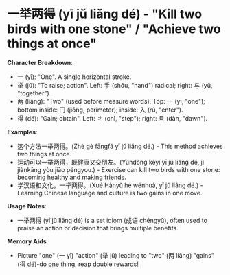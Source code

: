 # **一举两得 (yī jǔ liǎng dé) - "Kill two birds with one stone" / "Achieve two things at once"**

**Character Breakdown**:  
- 一 (yī): "One". A single horizontal stroke.  
- 举 (jǔ): "To raise; action". Left: 手 (shǒu, "hand") radical; right: 与 (yǔ, "together").  
- 两 (liǎng): "Two" (used before measure words). Top: 一 (yī, "one"); bottom inside: 冂 (jiōng, perimeter); inside: 入 (rù, "enter").  
- 得 (dé): "Gain; obtain". Left: 彳 (chì, "step"); right: 旦 (dàn, "dawn").

**Examples**:  
- 这个方法一举两得。(Zhè gè fāngfǎ yī jǔ liǎng dé.) - This method achieves two things at once.  
- 运动可以一举两得，既健康又交朋友。(Yùndòng kěyǐ yī jǔ liǎng dé, jì jiànkāng yòu jiāo péngyou.) - Exercise can kill two birds with one stone: becoming healthy and making friends.  
- 学汉语和文化，一举两得。(Xué Hànyǔ hé wénhuà, yī jǔ liǎng dé.) - Learning Chinese language and culture is two gains in one move.

**Usage Notes**:  
- 一举两得 (yī jǔ liǎng dé) is a set idiom (成语 chéngyǔ), often used to praise an action or decision that brings multiple benefits.

**Memory Aids**:  
- Picture "one" (一 yī) "action" (举 jǔ) leading to "two" (两 liǎng) "gains" (得 dé)-do one thing, reap double rewards!